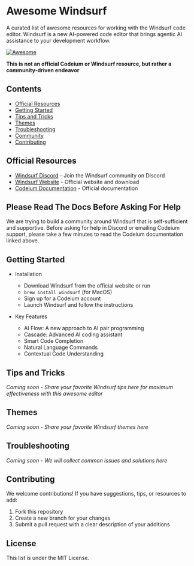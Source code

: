 # Awesome Windsurf

A curated list of awesome resources for working with the Windsurf code editor. Windsurf is a new AI-powered code editor that brings agentic AI assistance to your development workflow.

[![Awesome](https://awesome.re/badge.svg)](https://awesome.re)

**This is not an official Codeium or Windsurf resource, but rather a community-driven endeavor**

## Contents
- [Official Resources](#official-resources)
- [Getting Started](#getting-started)
- [Tips and Tricks](#tips-and-tricks)
- [Themes](#themes)
- [Troubleshooting](#troubleshooting)
- [Community](#community)
- [Contributing](#contributing)

## Official Resources
- [Windsurf Discord](https://discord.com/invite/3XFf78nAx5) - Join the Windsurf community on Discord
- [Windsurf Website](https://www.codeium.com/windsurf) - Official website and download
- [Codeium Documentation](https://docs.codeium.com/getstarted/overview) - Official documentation

## Please Read The Docs Before Asking For Help

We are trying to build a community around Windsurf that is self-sufficient and supportive. Before asking for help in Discord or emailing Codeium support, please take a few minutes to read the Codeium documentation linked above.

## Getting Started
- Installation
  - Download Windsurf from the official website or run
  - `brew install windsurf` (for MacOS)
  - Sign up for a Codeium account
  - Launch Windsurf and follow the instructions

- Key Features
  - AI Flow: A new approach to AI pair programming
  - Cascade: Advanced AI coding assistant
  - Smart Code Completion
  - Natural Language Commands
  - Contextual Code Understanding

## Tips and Tricks
*Coming soon - Share your favorite Windsurf tips here for maximum effectiveness with this awesome editor*

## Themes
*Coming soon - Share your favorite Windsurf themes here*

## Troubleshooting
*Coming soon - We will collect common issues and solutions here*

## Contributing
We welcome contributions! If you have suggestions, tips, or resources to add:
1. Fork this repository
2. Create a new branch for your changes
3. Submit a pull request with a clear description of your additions

## License
This list is under the MIT License.
